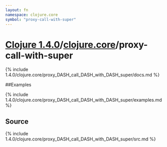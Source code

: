 ```yaml
---
layout: fn
namespace: clojure.core
symbol: "proxy-call-with-super"
---
```


# [Clojure 1.4.0](../../)/[clojure.core](../)/proxy-call-with-super

{% include 1.4.0/clojure.core/proxy_DASH_call_DASH_with_DASH_super/docs.md %}

##Examples

{% include 1.4.0/clojure.core/proxy_DASH_call_DASH_with_DASH_super/examples.md %}
## Source
{% include 1.4.0/clojure.core/proxy_DASH_call_DASH_with_DASH_super/src.md %}

